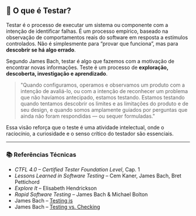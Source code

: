 ## 🧪 O que é Testar?

Testar é o processo de executar um sistema ou componente com a intenção de identificar falhas. É um processo empírico, baseado na observação de comportamentos reais do software em resposta a estímulos controlados. Não é simplesmente para “provar que funciona”, mas para **descobrir se há algo errado**.

Segundo James Bach, testar é algo que fazemos com a motivação de encontrar novas informações. Teste é um processo de **exploração, descoberta, investigação e aprendizado**.

> "Quando configuramos, operamos e observamos um produto com a intenção de avaliá-lo, ou com a intenção de reconhecer um problema que não havíamos antecipado, estamos testando. Estamos testando quando tentamos descobrir os limites e as limitações do produto e de seu design, e quando somos amplamente guiados por perguntas que ainda não foram respondidas — ou sequer formuladas."

Essa visão reforça que o teste é uma atividade intelectual, onde o raciocínio, a curiosidade e o senso crítico do testador são essenciais.

---

### 📚 Referências Técnicas

- _CTFL 4.0 – Certified Tester Foundation Level_, Cap. 1
- _Lessons Learned in Software Testing_ – Cem Kaner, James Bach, Bret Pettichord
- _Explore It_ – Elisabeth Hendrickson
- _Rapid Software Testing_ – James Bach & Michael Bolton
- James Bach – [Testing is](https://developsense.com/blog/2014/10/testing-is)
- James Bach – [Testing vs. Checking](https://developsense.com/blog/2009/08/testing-vs-checking)
